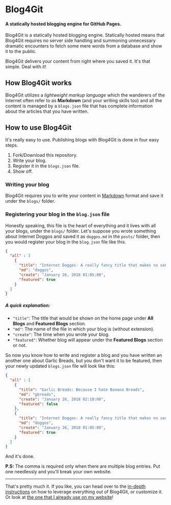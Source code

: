 # Blog4Git

#### A statically hosted blogging engine for GitHub Pages.

Blog4Git is a statically hosted blogging engine. Statically hosted means that Blog4Git requires no
server side handling and summoning unnecessary dramatic encounters to fetch some mere words from a database and show it to the public.

Blog4Git delivers your content from right where you saved it. It's that simple. Deal with it!

## How Blog4Git works

Blog4Git utilizes a _lightweight markup language_ which the wanderers of the Internet often
refer to as **Markdown** (and your writing skills too) and all the content is managed by a `blogs.json` file that has complete information about the articles that you have written.

## How to use Blog4Git

It's really easy to use. Publishing blogs with Blog4Git is done in four easy steps.

1. Fork/Download this repository.
2. Write your blog.
3. Register it in the `blogs.json` file.
4. Show off.

### Writing your blog

Blog4Git requires you to write your content in [Markdown](https://github.com/adam-p/markdown-here/wiki/Markdown-Cheatsheet) format and save it under the `blogs/` folder.

### Registering your blog in the `blog.json` file

Honestly speaking, this file is the heart of everything and it lives with all your blogs, under the `blogs/` folder. Let's suppose you wrote something about Internet Doggos and saved it as `doggos.md` in the `posts/` folder, then you would register your blog in the `blog.json` file like this.

```json
{
  "all" : [
    {
      "title": "Internet Doggos: A really fancy title that makes no sense",
      "md": "doggos",
      "create": "January 26, 2018 01:05:00",
      "featured": true
    }
  ]
}
```

##### A quick explanation:

* `"title"`: The title that would be shown on the home page under **All Blogs** and **Featured Blogs** section.
* `"md"`: The name of the file in which your blog is (without extension).
* `"create"`: The time when you wrote your blog.
* `"featured"`: Whether blog will appear under the **Featured Blogs** section or not.

So now you know how to write and register a blog and you have written an another one about Garlic Breads, but you don't want it to be featured, then your newly updated `blogs.json` file will look like this:

```json
{
  "all" : [
    {
      "title": "Garlic Breads: Because I hate Banana Breads",
      "md": "gbreads",
      "create": "January 26, 2018 02:10:00",
      "featured": false
    },
    {
      "title": "Internet Doggos: A really fancy title that makes no sense",
      "md": "doggos",
      "create": "January 26, 2018 01:05:00",
      "featured": true
    }
  ]
}
```

And it's done.

**P.S:** The comma is required only when there are multiple blog entries. Put one needlessly and
you'll break your own website.

---

That's pretty much it. If you like, you can head over to the [in-depth instructions](https://jgodara.github.io/blog4git/blogs/#getting-started) on how to leverage everything out of Blog4Git, or customize it. Or look at [the one that I already use on my website](https://jgodara.github.io/blogs)!
